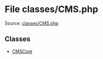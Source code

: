 File classes/CMS.php
=========
Source: [classes/CMS.php](https://github.com/PrestaShop/PrestaShop/blob/1.6.1.1/classes/CMS.php)


Classes
-------

* [CMSCore](class.CMSCore.md)

